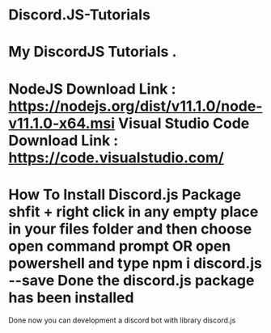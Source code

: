 # Discord.JS-Tutorials
My DiscordJS Tutorials .
================================
NodeJS Download Link : https://nodejs.org/dist/v11.1.0/node-v11.1.0-x64.msi
Visual Studio Code Download Link : https://code.visualstudio.com/
================================
How To Install Discord.js Package
shfit + right click
in any empty place
in your files folder
and then choose open command prompt OR open powershell
and type npm i discord.js --save
Done the discord.js package has been installed
================================
Done now you can development a discord bot with library discord.js
